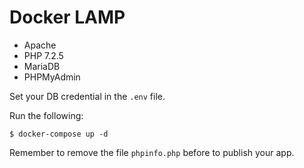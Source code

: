 # Docker LAMP

- Apache
- PHP 7.2.5
- MariaDB
- PHPMyAdmin

Set your DB credential in the `.env` file.

Run the following:

`$ docker-compose up -d`

Remember to remove the file `phpinfo.php` before to publish your app.

